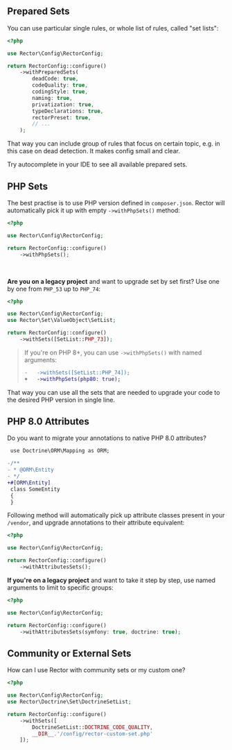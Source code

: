 ## Prepared Sets

You can use particular single rules, or whole list of rules, called "set lists":

```php
<?php

use Rector\Config\RectorConfig;

return RectorConfig::configure()
    ->withPreparedSets(
        deadCode: true,
        codeQuality: true,
        codingStyle: true,
        naming: true,
        privatization: true,
        typeDeclarations: true,
        rectorPreset: true,
        // ...
    );
```

That way you can include group of rules that focus on certain topic, e.g. in this case on dead detection. It makes config small and clear.

Try autocomplete in your IDE to see all available prepared sets.

## PHP Sets

The best practise is to use PHP version defined in `composer.json`. Rector will automatically pick it up with empty `->withPhpSets()` method:

```php
<?php

use Rector\Config\RectorConfig;

return RectorConfig::configure()
    ->withPhpSets();
```

<br>

**Are you on a legacy project** and want to upgrade set by set first? Use one by one from `PHP_53` up to `PHP_74`:

```php
<?php

use Rector\Config\RectorConfig;
use Rector\Set\ValueObject\SetList;

return RectorConfig::configure()
    ->withSets([SetList::PHP_73]);
```

> If you're on PHP 8+, you can use `->withPhpSets()` with named arguments:
>
> ```diff
> -   ->withSets([SetList::PHP_74]);
> +   ->withPhpSets(php80: true);
> ```

That way you can use all the sets that are needed to upgrade your code to the desired PHP version in single line.

## PHP 8.0 Attributes

Do you want to migrate your annotations to native PHP 8.0 attributes?

```diff
 use Doctrine\ORM\Mapping as ORM;

-/**
- * @ORM\Entity
- */
+#[ORM\Entity]
 class SomeEntity
 {
 }
```

Following method will automatically pick up attribute classes present in your `/vendor`, and upgrade annotations to their attribute equivalent:

```php
<?php

use Rector\Config\RectorConfig;

return RectorConfig::configure()
    ->withAttributesSets();
```

**If you're on a legacy project** and want to take it step by step, use named arguments to limit to specific groups:

```php
<?php

use Rector\Config\RectorConfig;

return RectorConfig::configure()
    ->withAttributesSets(symfony: true, doctrine: true);
```

## Community or External Sets

How can I use Rector with community sets or my custom one?

```php
<?php

use Rector\Config\RectorConfig;
use Rector\Doctrine\Set\DoctrineSetList;

return RectorConfig::configure()
    ->withSets([
        DoctrineSetList::DOCTRINE_CODE_QUALITY,
        __DIR__.'/config/rector-custom-set.php'
    ]);
```
